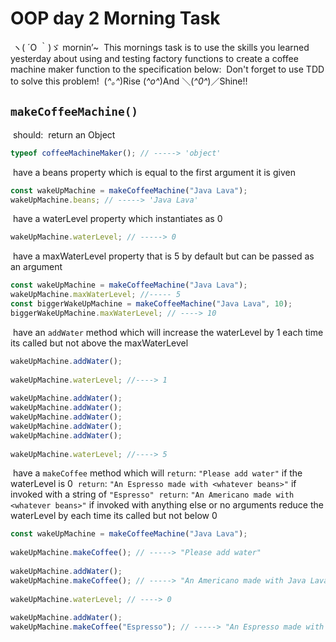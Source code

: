# OOP day 2 Morning Task
​
ヽ( ´O ｀)ゞ mornin’~
​
This mornings task is to use the skills you learned yesterday about using and testing factory functions to create a coffee machine maker function to the specification below:
​
Don't forget to use TDD to solve this problem!
​
(_^｡^_)Rise (_^o^_)And ＼(_^0^_)／Shine!!
​
## `makeCoffeeMachine()`
​
should:
​
return an Object
​
```js
typeof coffeeMachineMaker(); // -----> 'object'
```
​
have a beans property which is equal to the first argument it is given
​
```js
const wakeUpMachine = makeCoffeeMachine("Java Lava");
wakeUpMachine.beans; // -----> 'Java Lava'
```
​
have a waterLevel property which instantiates as 0
​
```js
wakeUpMachine.waterLevel; // -----> 0
```
​
have a maxWaterLevel property that is 5 by default but can be passed as an argument
​
```js
const wakeUpMachine = makeCoffeeMachine("Java Lava");
wakeUpMachine.maxWaterLevel; //----- 5
const biggerWakeUpMachine = makeCoffeeMachine("Java Lava", 10);
biggerWakeUpMachine.maxWaterLevel; // ----> 10
```
​
have an `addWater` method which will increase the waterLevel by 1 each time its called but not above the maxWaterLevel
​
```js
wakeUpMachine.addWater();
​
wakeUpMachine.waterLevel; //----> 1
​
wakeUpMachine.addWater();
wakeUpMachine.addWater();
wakeUpMachine.addWater();
wakeUpMachine.addWater();
wakeUpMachine.addWater();
​
wakeUpMachine.waterLevel; //----> 5
```
​
have a `makeCoffee` method which will
​
`return`: `"Please add water"` if the waterLevel is 0
​
`return`: `"An Espresso made with <whatever beans>"` if invoked with a string of `"Espresso"`
​
`return`: `"An Americano made with <whatever beans>"` if invoked with anything else or no arguments
reduce the waterLevel by each time its called but not below 0
​
```js
const wakeUpMachine = makeCoffeeMachine("Java Lava");
​
wakeUpMachine.makeCoffee(); // -----> "Please add water"
​
wakeUpMachine.addWater();
wakeUpMachine.makeCoffee(); // -----> "An Americano made with Java Lava"
​
wakeUpMachine.waterLevel; // ----> 0
​
wakeUpMachine.addWater();
wakeUpMachine.makeCoffee("Espresso"); // -----> "An Espresso made with Java Lava"
```